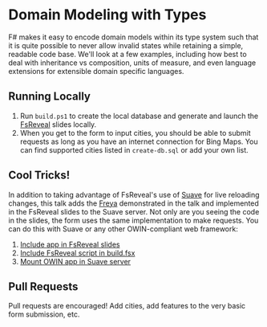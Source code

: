 # Domain Modeling with Types

F# makes it easy to encode domain models within its type system such that it is quite possible to never allow invalid states while retaining a simple, readable code base. We'll look at a few examples, including how best to deal with inheritance vs composition, units of measure, and even language extensions for extensible domain specific languages.

## Running Locally

1. Run `build.ps1` to create the local database and generate and launch the [FsReveal](https://github.com/fsprojects/FsReveal) slides locally.
2. When you get to the form to input cities, you should be able to submit requests as long as you have an internet connection for Bing Maps. You can find supported cities listed in `create-db.sql` or add your own list.

## Cool Tricks!

In addition to taking advantage of FsReveal's use of [Suave](https://suave.io/) for live reloading changes, this talk adds the [Freya](http://docs.freya.io/) demonstrated in the talk and implemented in the FsReveal slides to the Suave server. Not only are you seeing the code in the slides, the form uses the same implementation to make requests. You can do this with Suave or any other OWIN-compliant web framework:

1. [Include app in FsReveal slides](https://github.com/panesofglass/domain-modeling/blob/master/slides/index.fsx#L1020-L1091)
2. [Include FsReveal script in build.fsx](https://github.com/panesofglass/domain-modeling/blob/master/build.fsx#L9)
3. [Mount OWIN app in Suave server](https://github.com/panesofglass/domain-modeling/blob/master/build.fsx#L125)

## Pull Requests

Pull requests are encouraged! Add cities, add features to the very basic form submission, etc.
